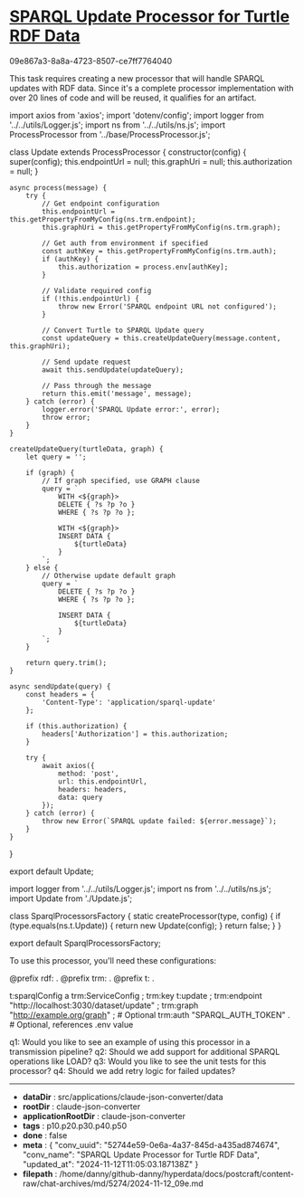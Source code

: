 # [SPARQL Update Processor for Turtle RDF Data](https://claude.ai/chat/52744e59-0e6a-4a37-845d-a435ad874674)

09e867a3-8a8a-4723-8507-ce7ff7764040

 <antThinking>This task requires creating a new processor that will handle SPARQL updates with RDF data. Since it's a complete processor implementation with over 20 lines of code and will be reused, it qualifies for an artifact.</antThinking>

<antArtifact identifier="sparql-update-processor" type="application/vnd.ant.code" language="javascript" title="SPARQL Update Processor">
import axios from 'axios';
import 'dotenv/config';
import logger from '../../utils/Logger.js';
import ns from '../../utils/ns.js';
import ProcessProcessor from '../base/ProcessProcessor.js';

class Update extends ProcessProcessor {
    constructor(config) {
        super(config);
        this.endpointUrl = null;
        this.graphUri = null;
        this.authorization = null;
    }

    async process(message) {
        try {
            // Get endpoint configuration
            this.endpointUrl = this.getPropertyFromMyConfig(ns.trm.endpoint);
            this.graphUri = this.getPropertyFromMyConfig(ns.trm.graph);
            
            // Get auth from environment if specified
            const authKey = this.getPropertyFromMyConfig(ns.trm.auth);
            if (authKey) {
                this.authorization = process.env[authKey];
            }

            // Validate required config
            if (!this.endpointUrl) {
                throw new Error('SPARQL endpoint URL not configured');
            }

            // Convert Turtle to SPARQL Update query
            const updateQuery = this.createUpdateQuery(message.content, this.graphUri);

            // Send update request
            await this.sendUpdate(updateQuery);

            // Pass through the message
            return this.emit('message', message);
        } catch (error) {
            logger.error('SPARQL Update error:', error);
            throw error;
        }
    }

    createUpdateQuery(turtleData, graph) {
        let query = '';
        
        if (graph) {
            // If graph specified, use GRAPH clause
            query = `
                WITH <${graph}>
                DELETE { ?s ?p ?o }
                WHERE { ?s ?p ?o };
                
                WITH <${graph}>
                INSERT DATA {
                    ${turtleData}
                }
            `;
        } else {
            // Otherwise update default graph
            query = `
                DELETE { ?s ?p ?o }
                WHERE { ?s ?p ?o };
                
                INSERT DATA {
                    ${turtleData}
                }
            `;
        }
        
        return query.trim();
    }

    async sendUpdate(query) {
        const headers = {
            'Content-Type': 'application/sparql-update'
        };

        if (this.authorization) {
            headers['Authorization'] = this.authorization;
        }

        try {
            await axios({
                method: 'post',
                url: this.endpointUrl,
                headers: headers,
                data: query
            });
        } catch (error) {
            throw new Error(`SPARQL update failed: ${error.message}`);
        }
    }
}

export default Update;
</antArtifact>

<antArtifact identifier="sparql-processors-factory" type="application/vnd.ant.code" language="javascript" title="SPARQL Processors Factory">
import logger from '../../utils/Logger.js';
import ns from '../../utils/ns.js';
import Update from './Update.js';

class SparqlProcessorsFactory {
    static createProcessor(type, config) {
        if (type.equals(ns.t.Update)) {
            return new Update(config);
        }
        return false;
    }
}

export default SparqlProcessorsFactory;
</antArtifact>

To use this processor, you'll need these configurations:

<antArtifact identifier="processor-config-example" type="application/vnd.ant.code" language="turtle" title="Example processors-config.ttl">
@prefix rdf: <http://www.w3.org/1999/02/22-rdf-syntax-ns#> .
@prefix trm: <http://purl.org/stuff/transmission/> .
@prefix t: <http://hyperdata.it/transmissions/> .

t:sparqlConfig a trm:ServiceConfig ;
    trm:key t:update ;
    trm:endpoint "http://localhost:3030/dataset/update" ;
    trm:graph "http://example.org/graph" ;  # Optional
    trm:auth "SPARQL_AUTH_TOKEN" .          # Optional, references .env value
</antArtifact>

q1: Would you like to see an example of using this processor in a transmission pipeline?
q2: Should we add support for additional SPARQL operations like LOAD?
q3: Would you like to see the unit tests for this processor?
q4: Should we add retry logic for failed updates?

---

* **dataDir** : src/applications/claude-json-converter/data
* **rootDir** : claude-json-converter
* **applicationRootDir** : claude-json-converter
* **tags** : p10.p20.p30.p40.p50
* **done** : false
* **meta** : {
  "conv_uuid": "52744e59-0e6a-4a37-845d-a435ad874674",
  "conv_name": "SPARQL Update Processor for Turtle RDF Data",
  "updated_at": "2024-11-12T11:05:03.187138Z"
}
* **filepath** : /home/danny/github-danny/hyperdata/docs/postcraft/content-raw/chat-archives/md/5274/2024-11-12_09e.md